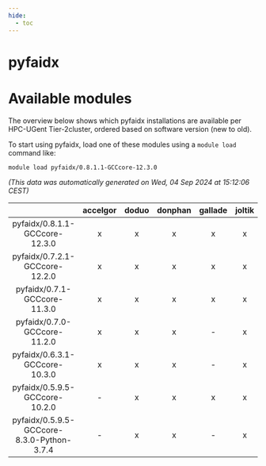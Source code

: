 ```yaml
---
hide:
  - toc
---
```


pyfaidx
=======

# Available modules


The overview below shows which pyfaidx installations are available per HPC-UGent Tier-2cluster, ordered based on software version (new to old).

To start using pyfaidx, load one of these modules using a `module load` command like:

```shell
module load pyfaidx/0.8.1.1-GCCcore-12.3.0
```

*(This data was automatically generated on Wed, 04 Sep 2024 at 15:12:06 CEST)*  

| |accelgor|doduo|donphan|gallade|joltik|shinx|skitty|
| :---: | :---: | :---: | :---: | :---: | :---: | :---: | :---: |
|pyfaidx/0.8.1.1-GCCcore-12.3.0|x|x|x|x|x|x|x|
|pyfaidx/0.7.2.1-GCCcore-12.2.0|x|x|x|x|x|-|x|
|pyfaidx/0.7.1-GCCcore-11.3.0|x|x|x|x|x|-|x|
|pyfaidx/0.7.0-GCCcore-11.2.0|x|x|x|-|x|-|x|
|pyfaidx/0.6.3.1-GCCcore-10.3.0|x|x|x|-|x|-|x|
|pyfaidx/0.5.9.5-GCCcore-10.2.0|-|x|x|x|x|-|x|
|pyfaidx/0.5.9.5-GCCcore-8.3.0-Python-3.7.4|-|x|x|-|x|-|x|
